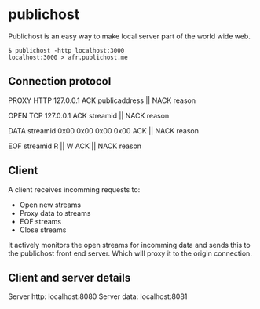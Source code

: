 # publichost

Publichost is an easy way to make local server part of the world wide web.

    $ publichost -http localhost:3000
    localhost:3000 > afr.publichost.me

## Connection protocol

PROXY HTTP 127.0.0.1
ACK publicaddress || NACK reason

OPEN TCP 127.0.0.1
ACK streamid || NACK reason

DATA streamid 0x00 0x00 0x00 0x00
ACK || NACK reason

EOF streamid R || W
ACK || NACK reason

## Client

A client receives incomming requests to:

* Open new streams
* Proxy data to streams
* EOF streams
* Close streams

It actively monitors the open streams for incomming data and sends
this to the publichost front end server. Which will proxy it to
the origin connection.

## Client and server details

Server http: localhost:8080
Server data: localhost:8081